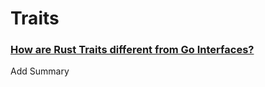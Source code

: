 # Traits

### [How are Rust Traits different from Go Interfaces? ](https://softwareengineering.stackexchange.com/questions/247298/how-are-rust-traits-different-from-go-interfaces)
Add Summary
